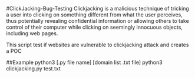 #ClickJacking-Bug-Testing
Clickjacking is a malicious technique of tricking a user into clicking on something different from what the user perceives, thus potentially revealing confidential information or allowing others to take control of their computer while clicking on seemingly innocuous objects, including web pages.

This script test if websites are vulnerable to clickjacking attack and creates a POC

##Example
python3 [.py file name] [domain list .txt file] 
python3 clickjacking.py test.txt 
